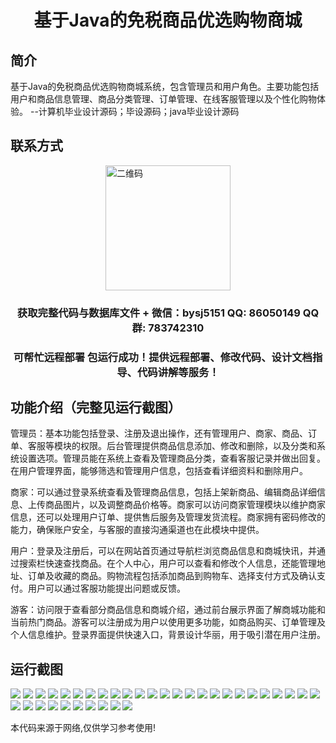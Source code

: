 <p><h1 align="center">基于Java的免税商品优选购物商城</h1></p>

## 简介
基于Java的免税商品优选购物商城系统，包含管理员和用户角色。主要功能包括用户和商品信息管理、商品分类管理、订单管理、在线客服管理以及个性化购物体验。    --计算机毕业设计源码；毕设源码；java毕业设计源码


## 联系方式
<img src="https://bs-1329754181.cos.ap-shanghai.myqcloud.com/wx.jpg" alt="二维码" style="display: block; margin: 0 auto;" width="200px">
<p><h3 align="center">获取完整代码与数据库文件 + 微信：bysj5151 QQ: 86050149 QQ群: 783742310</h3></p>
<p><h3 align="center">可帮忙远程部署 包运行成功！提供远程部署、修改代码、设计文档指导、代码讲解等服务！</h3></p>

## 功能介绍（完整见运行截图）
管理员：基本功能包括登录、注册及退出操作，还有管理用户、商家、商品、订单、客服等模块的权限。后台管理提供商品信息添加、修改和删除，以及分类和系统设置选项。管理员能在系统上查看及管理商品分类，查看客服记录并做出回复。在用户管理界面，能够筛选和管理用户信息，包括查看详细资料和删除用户。

商家：可以通过登录系统查看及管理商品信息，包括上架新商品、编辑商品详细信息、上传商品图片，以及调整商品价格等。商家可以访问商家管理模块以维护商家信息，还可以处理用户订单、提供售后服务及管理发货流程。商家拥有密码修改的能力，确保账户安全，与客服的直接沟通渠道也在此模块中提供。

用户：登录及注册后，可以在网站首页通过导航栏浏览商品信息和商城快讯，并通过搜索栏快速查找商品。在个人中心，用户可以查看和修改个人信息，还能管理地址、订单及收藏的商品。购物流程包括添加商品到购物车、选择支付方式及确认支付。用户可以通过客服功能提出问题或反馈。

游客：访问限于查看部分商品信息和商城介绍，通过前台展示界面了解商城功能和当前热门商品。游客可以注册成为用户以使用更多功能，如商品购买、订单管理及个人信息维护。登录界面提供快速入口，背景设计华丽，用于吸引潜在用户注册。


## 运行截图
![](https://bs-1329754181.cos.ap-shanghai.myqcloud.com/spring/TaxFreeGoodsShoppingMall/img/001.jpg)
![](https://bs-1329754181.cos.ap-shanghai.myqcloud.com/spring/TaxFreeGoodsShoppingMall/img/002.jpg)
![](https://bs-1329754181.cos.ap-shanghai.myqcloud.com/spring/TaxFreeGoodsShoppingMall/img/003.jpg)
![](https://bs-1329754181.cos.ap-shanghai.myqcloud.com/spring/TaxFreeGoodsShoppingMall/img/004.jpg)
![](https://bs-1329754181.cos.ap-shanghai.myqcloud.com/spring/TaxFreeGoodsShoppingMall/img/005.jpg)
![](https://bs-1329754181.cos.ap-shanghai.myqcloud.com/spring/TaxFreeGoodsShoppingMall/img/006.jpg)
![](https://bs-1329754181.cos.ap-shanghai.myqcloud.com/spring/TaxFreeGoodsShoppingMall/img/007.jpg)
![](https://bs-1329754181.cos.ap-shanghai.myqcloud.com/spring/TaxFreeGoodsShoppingMall/img/008.jpg)
![](https://bs-1329754181.cos.ap-shanghai.myqcloud.com/spring/TaxFreeGoodsShoppingMall/img/009.jpg)
![](https://bs-1329754181.cos.ap-shanghai.myqcloud.com/spring/TaxFreeGoodsShoppingMall/img/010.jpg)
![](https://bs-1329754181.cos.ap-shanghai.myqcloud.com/spring/TaxFreeGoodsShoppingMall/img/011.jpg)
![](https://bs-1329754181.cos.ap-shanghai.myqcloud.com/spring/TaxFreeGoodsShoppingMall/img/012.jpg)
![](https://bs-1329754181.cos.ap-shanghai.myqcloud.com/spring/TaxFreeGoodsShoppingMall/img/013.jpg)
![](https://bs-1329754181.cos.ap-shanghai.myqcloud.com/spring/TaxFreeGoodsShoppingMall/img/014.jpg)
![](https://bs-1329754181.cos.ap-shanghai.myqcloud.com/spring/TaxFreeGoodsShoppingMall/img/015.jpg)
![](https://bs-1329754181.cos.ap-shanghai.myqcloud.com/spring/TaxFreeGoodsShoppingMall/img/016.jpg)
![](https://bs-1329754181.cos.ap-shanghai.myqcloud.com/spring/TaxFreeGoodsShoppingMall/img/017.jpg)
![](https://bs-1329754181.cos.ap-shanghai.myqcloud.com/spring/TaxFreeGoodsShoppingMall/img/018.jpg)
![](https://bs-1329754181.cos.ap-shanghai.myqcloud.com/spring/TaxFreeGoodsShoppingMall/img/019.jpg)
![](https://bs-1329754181.cos.ap-shanghai.myqcloud.com/spring/TaxFreeGoodsShoppingMall/img/020.jpg)
![](https://bs-1329754181.cos.ap-shanghai.myqcloud.com/spring/TaxFreeGoodsShoppingMall/img/021.jpg)
![](https://bs-1329754181.cos.ap-shanghai.myqcloud.com/spring/TaxFreeGoodsShoppingMall/img/022.jpg)
![](https://bs-1329754181.cos.ap-shanghai.myqcloud.com/spring/TaxFreeGoodsShoppingMall/img/023.jpg)
![](https://bs-1329754181.cos.ap-shanghai.myqcloud.com/spring/TaxFreeGoodsShoppingMall/img/024.jpg)
![](https://bs-1329754181.cos.ap-shanghai.myqcloud.com/spring/TaxFreeGoodsShoppingMall/img/025.jpg)
![](https://bs-1329754181.cos.ap-shanghai.myqcloud.com/spring/TaxFreeGoodsShoppingMall/img/026.jpg)
![](https://bs-1329754181.cos.ap-shanghai.myqcloud.com/spring/TaxFreeGoodsShoppingMall/img/027.jpg)
![](https://bs-1329754181.cos.ap-shanghai.myqcloud.com/spring/TaxFreeGoodsShoppingMall/img/028.jpg)
![](https://bs-1329754181.cos.ap-shanghai.myqcloud.com/spring/TaxFreeGoodsShoppingMall/img/029.jpg)
![](https://bs-1329754181.cos.ap-shanghai.myqcloud.com/spring/TaxFreeGoodsShoppingMall/img/030.jpg)
![](https://bs-1329754181.cos.ap-shanghai.myqcloud.com/spring/TaxFreeGoodsShoppingMall/img/031.jpg)
![](https://bs-1329754181.cos.ap-shanghai.myqcloud.com/spring/TaxFreeGoodsShoppingMall/img/032.jpg)
![](https://bs-1329754181.cos.ap-shanghai.myqcloud.com/spring/TaxFreeGoodsShoppingMall/img/033.jpg)
![](https://bs-1329754181.cos.ap-shanghai.myqcloud.com/spring/TaxFreeGoodsShoppingMall/img/034.jpg)
![](https://bs-1329754181.cos.ap-shanghai.myqcloud.com/spring/TaxFreeGoodsShoppingMall/img/035.jpg)

<p>本代码来源于网络,仅供学习参考使用!</p>
